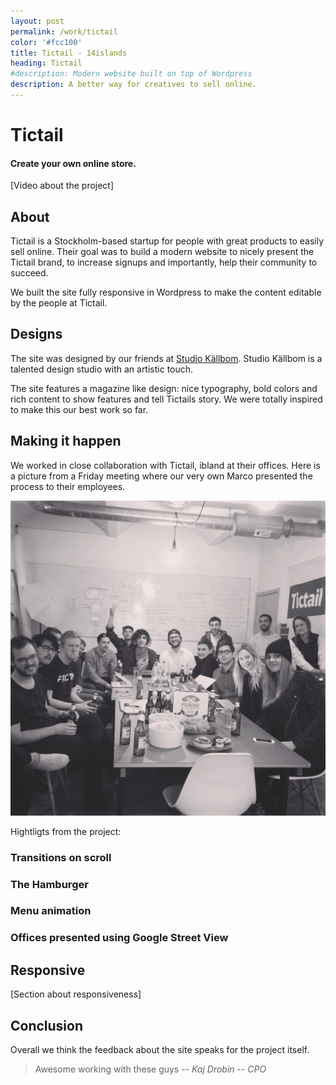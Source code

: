 ```yaml
---
layout: post
permalink: /work/tictail
color: '#fcc100'
title: Tictail - 14islands
heading: Tictail 
#description: Modern website built on top of Wordpress 
description: A better way for creatives to sell online.
---
```


# Tictail
#### Create your own online store. 

[Video about the project]


## About

Tictail is a Stockholm-based startup for people with great products to easily sell online. Their goal was to build a modern website to nicely present the Tictail brand, to increase signups and importantly, help their community to succeed. 

We built the site  fully responsive in Wordpress to make the content editable by the people at Tictail.


## Designs

The site was designed by our friends at [Studio Källbom](http://www.studiokallbom.se/). Studio Källbom is a talented design studio with an artistic touch.

The site features a magazine like design: nice typography, bold colors and rich content to show features and tell Tictails story. We were totally inspired to make this our best work so far.


## Making it happen

We worked in close collaboration with Tictail, ibland at their offices. Here is a picture from a Friday meeting where our very own Marco presented the process to their employees.

![Friday meeting with Tictail](/images/work/tictail/friday-meeting.jpg)

Hightligts from the project:

### Transitions on scroll
### The Hamburger 
### Menu animation
### Offices presented using Google Street View


## Responsive

[Section about responsiveness] 


## Conclusion

Overall we think the feedback about the site speaks for the project itself. 

> Awesome working with these guys
> -- <cite>Kaj Drobin</cite>
> -- <cite>CPO</cite>




